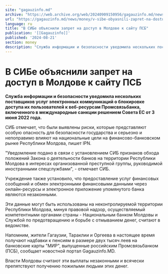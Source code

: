 ```yaml
---
site: "gagauzinfo.md"
archive: "https://web.archive.org/web/20240909150956/gagauzinfo.md/news/money/v-sibe-obyasnili-zapret-na-dostup-v-moldove-k-saitu-psb"
url: "https://gagauzinfo.md/news/money/v-sibe-obyasnili-zapret-na-dostup-v-moldove-k-saitu-psb"
language: ru
title: "В СИБе объяснили запрет на доступ в Молдове к сайту ПСБ"
publication: '[[Gagauzinfo]]'
published: '2024-08-21'
section: money
description: "Служба информации и безопасности уведомила нескольких поставщиков услуг электронных коммуникаций о блокировке доступа их пользователей к веб-ресурсам Промсвязьбанка, включенного в международные санкции решением Совета ЕС от 3 июня 2022 года."
---
```


# В СИБе объяснили запрет на доступ в Молдове к сайту ПСБ

**Служба информации и безопасности уведомила нескольких поставщиков услуг электронных коммуникаций о блокировке доступа их пользователей к веб-ресурсам Промсвязьбанка, включенного в международные санкции решением Совета ЕС от 3 июня 2022 года.**

СИБ отмечает, что были выявлены риски, которые представляют особую опасность для безопасности государства и серьезно и непоправимо влияют на национальные цели на финансово-банковском рынке Республики Молдова, пишет IPN.

"Уведомление подано в связи с установлением СИБ признаков обхода положений Закона о деятельности банков на территории Республики Молдова в интересах организованной преступной группы, руководимой иностранными спецслужбами", - отмечает СИБ.

Учреждение также установило, что предоставление услуг финансовых сообщений и обмен электронными финансовыми данными через онлайн-ресурсы и электронное приложение упомянутого банка являются незаконными.

Эти данные могут быть использованы на неконтролируемой территории Республики Молдова, минуя правовой надзор, осуществляемый компетентными органами страны - Национальным банком Молдовы и Службой по предотвращению и борьбе с отмыванием денег, считают в ведомстве.

Напомним, жители Гагаузии, Тараклии и Оргеева в настоящее время получают надбавки к пенсиям в размере двух тысяч леев на банковские карты "МИР", выпущенные российским Промсвязьбанком (ПСБ), сообщает новостной портал Gagauzinfo.MD.

Власти Молдовы считают эти выплаты незаконными и всячески препятствуют получению пожилыми людьми этих денег.